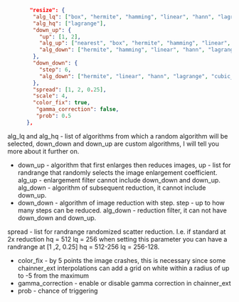 ```json
       "resize": {
        "alg_lq": ["box", "hermite", "hamming", "linear", "hann", "lagrange", "cubic_catrom", "cubic_mitchell", "cubic_bspline", "lanczos", "gauss", "down_up","down_down"],
        "alg_hq": ["lagrange"],
        "down_up": {
          "up": [1, 2],
          "alg_up": ["nearest", "box", "hermite", "hamming", "linear", "hann", "lagrange", "cubic_catrom", "cubic_mitchell", "cubic_bspline", "lanczos", "gauss"],
          "alg_down": ["hermite", "hamming", "linear", "hann", "lagrange", "cubic_catrom", "cubic_mitchell", "cubic_bspline", "lanczos", "gauss","down_down"]
        },
        "down_down": {
          "step": 6,
          "alg_down": ["hermite", "linear", "hann", "lagrange", "cubic_catrom", "cubic_mitchell", "cubic_bspline"]
        },
        "spread": [1, 2, 0.25],
        "scale": 4,
        "color_fix": true,
         "gamma_correction": false,
         "prob": 0.5
      },

```
alg_lq and alg_hq - list of algorithms from which a random algorithm will be selected, down_down and down_up are custom algorithms, I will tell you more about it further on.
* down_up - algorithm that first enlarges then reduces images, up - list for randrange that randomly selects the image enlargement coefficient. alg_up - enlargement filter cannot include down_down and down_up. alg_down - algorithm of subsequent reduction, it cannot include down_up.  
* down_down - algorithm of image reduction with step. step - up to how many steps can be reduced. alg_down - reduction filter, it can not have down_down and down_up.

spread - list for randrange randomized scatter reduction. I.e. if standard at 2x reduction hq = 512 lq = 256 when setting this parameter you can have a randrange at [1 ,2, 0.25] hq = 512-256 lq = 256-128.
- color_fix - by 5 points the image crashes, this is necessary since some chainner_ext interpolations can add a grid on white within a radius of up to -5 from the maximum
- gamma_correction - enable or disable gamma correction in chainner_ext
- prob - chance of triggering

